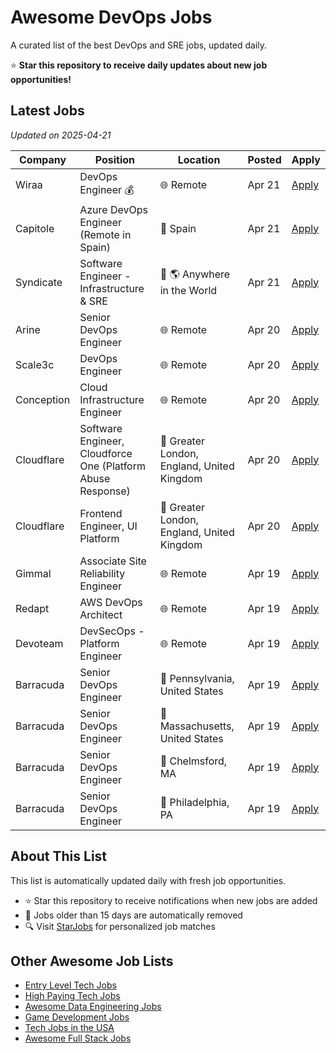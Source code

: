# Awesome DevOps Jobs

A curated list of the best DevOps and SRE jobs, updated daily.

⭐ **Star this repository to receive daily updates about new job opportunities!**

## Latest Jobs

*Updated on 2025-04-21*

| Company | Position | Location | Posted | Apply |
| ------- | -------- | -------- | ------ | ------ |
| Wiraa | DevOps Engineer 💰 | 🌐 Remote | Apr 21 | [Apply](https://starjobs.dev/jobs/ed7d65a2dc3747f0a47e06f5c5e2ab4b?utm=github) |
| Capitole | Azure DevOps Engineer (Remote in Spain) | 📍 Spain | Apr 21 | [Apply](https://starjobs.dev/jobs/5d33eee94f274f6a8c86a8204c5f4831?utm=github) |
| Syndicate | Software Engineer - Infrastructure & SRE | 📍 🌎 Anywhere in the World | Apr 21 | [Apply](https://starjobs.dev/jobs/090c59d83b9948ce9333ce49edb80c5f?utm=github) |
| Arine | Senior DevOps Engineer | 🌐 Remote | Apr 20 | [Apply](https://starjobs.dev/jobs/be498747706d4578b1b1c601c5582480?utm=github) |
| Scale3c | DevOps Engineer | 🌐 Remote | Apr 20 | [Apply](https://starjobs.dev/jobs/c5d97ddb2ea349ca91bbea6ea842c482?utm=github) |
| Conception | Cloud Infrastructure Engineer | 🌐 Remote | Apr 20 | [Apply](https://starjobs.dev/jobs/91c23ef8472f43f4b7f1f69b294642ef?utm=github) |
| Cloudflare | Software Engineer, Cloudforce One (Platform Abuse Response) | 📍 Greater London, England, United Kingdom | Apr 20 | [Apply](https://starjobs.dev/jobs/5dc5bc50458d4ecc8e5aafe23555175f?utm=github) |
| Cloudflare | Frontend Engineer, UI Platform | 📍 Greater London, England, United Kingdom | Apr 20 | [Apply](https://starjobs.dev/jobs/592d2438a52b4e39bca2141f9ddcb173?utm=github) |
| Gimmal | Associate Site Reliability Engineer | 🌐 Remote | Apr 19 | [Apply](https://starjobs.dev/jobs/26e027c2f30f4b2197cbd25cb39f0857?utm=github) |
| Redapt | AWS DevOps Architect | 🌐 Remote | Apr 19 | [Apply](https://starjobs.dev/jobs/7907778d96be46ff8b29f414443ec38c?utm=github) |
| Devoteam | DevSecOps - Platform Engineer | 🌐 Remote | Apr 19 | [Apply](https://starjobs.dev/jobs/c9d8bb3cc546483486a576dca4cceb92?utm=github) |
| Barracuda | Senior DevOps Engineer | 📍 Pennsylvania, United States | Apr 19 | [Apply](https://starjobs.dev/jobs/7bb77745ed604c0685202db8ad97c752?utm=github) |
| Barracuda | Senior DevOps Engineer | 📍 Massachusetts, United States | Apr 19 | [Apply](https://starjobs.dev/jobs/e1bea68e57b24130bb4f9add1ba55e9a?utm=github) |
| Barracuda | Senior DevOps Engineer | 📍 Chelmsford, MA | Apr 19 | [Apply](https://starjobs.dev/jobs/80cb15503ebd4d25a08a9bfaad24972d?utm=github) |
| Barracuda | Senior DevOps Engineer | 📍 Philadelphia, PA | Apr 19 | [Apply](https://starjobs.dev/jobs/768e7c87d7654b858e2c41e43169fdcb?utm=github) |


## About This List

This list is automatically updated daily with fresh job opportunities.

* ⭐ Star this repository to receive notifications when new jobs are added
* 🔄 Jobs older than 15 days are automatically removed
* 🔍 Visit [StarJobs](https://starjobs.dev?utm=github) for personalized job matches

## Other Awesome Job Lists

* [Entry Level Tech Jobs](https://github.com/bansalnagesh/entry-level-tech-jobs)
* [High Paying Tech Jobs](https://github.com/bansalnagesh/high-paying-tech-jobs)
* [Awesome Data Engineering Jobs](https://github.com/bansalnagesh/awesome-data-jobs)
* [Game Development Jobs](https://github.com/bansalnagesh/game-development-jobs)
* [Tech Jobs in the USA](https://github.com/bansalnagesh/tech-jobs-usa)
* [Awesome Full Stack Jobs](https://github.com/bansalnagesh/awesome-fullstack-jobs)
